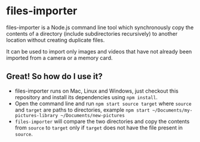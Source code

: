 # files-importer

files-importer is a Node.js command line tool which synchronously copy the contents of a directory (include subdirectories recursively) to another location without creating duplicate files.

It can be used to import only images and videos that have not already been imported from a camera or a memory card.

## Great! So how do I use it?

- files-importer runs on Mac, Linux and Windows, just checkout this repository and install its dependencies using `npm install`.
- Open the command line and run `npm start source target` where `source` and `target` are paths to directories, example `npm start ~/Documents/my-pictures-library ~/Documents/new-pictures`
- `files-importer` will compare the two directories and copy the contents from `source` to `target` only if `target` does not have the file present in `source`.
